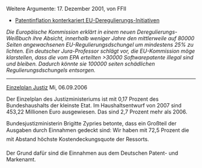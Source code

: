 Weitere Argumente: 17. Dezember 2001, von FFII

-   [Patentinflation konterkariert
    EU-Deregulierungs-Initiativen](http://lists.ffii.org/archive/mails/swpat/2001/Dec/0103.html "wikilink")

*Die Europäische Kommission erklärt in einem neuen
Deregulierungs-Weißbuch ihre Absicht, innerhalb weniger Jahre den
mittlerweile auf 80000 Seiten angewachsenen EU-Regulierungsdschungel um
mindestens 25% zu lichten. Ein deutscher Jura-Professor schlägt vor, die
EU-Kommission möge klarstellen, dass die vom EPA erteilten \>30000
Softwarepatente illegal sind und bleiben. Dadurch könnte sie 100000
seiten schädlichen Regulierungsdschungels entsorgen.*

------------------------------------------------------------------------

[Einzelplan
Justiz](http://www.bundesregierung.de/nn_774/Content/DE/Artikel/2006/09/2006-09-06-einzelplan-justiz.html "wikilink")
Mi, 06.09.2006

Der Einzelplan des Justizministeriums ist mit 0,17 Prozent des
Bundeshaushalts der kleinste Etat. Im Haushaltsentwurf von 2007 sind
453,22 Millionen Euro ausgewiesen. Das sind 2,7 Prozent mehr als 2006.

Bundesjustizministerin Brigitte Zypries betonte, dass ein Großteil der
Ausgaben durch Einnahmen gedeckt sind: Wir haben mit 72,5 Prozent die
mit Abstand höchste Kostendeckungsquote der Ressorts.

Der Grund dafür sind die Einnahmen aus dem Deutschen Patent- und
Markenamt.

